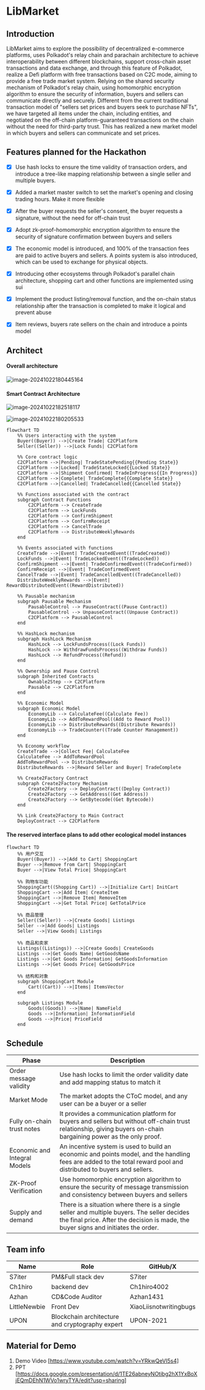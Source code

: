 # LibMarket

## Introduction

LibMarket aims to explore the possibility of decentralized e-commerce platforms, uses Polkadot's relay chain and parachain architecture to achieve interoperability between different blockchains, support cross-chain asset transactions and data exchange, and through this feature of Polkadot, realize a Defi platform with free transactions based on C2C mode, aiming to provide a free trade market system.
Relying on the shared security mechanism of Polkadot's relay chain, using homomorphic encryption algorithm to ensure the security of information, buyers and sellers can communicate directly and securely. Different from the current traditional transaction model of "sellers set prices and buyers seek to purchase NFTs", we have targeted all items under the chain, including entities, and negotiated on the off-chain platform-guaranteed transactions on the chain without the need for third-party trust. This has realized a new market model in which buyers and sellers can communicate and set prices.

## Features planned for the Hackathon

- [x] Use hash locks to ensure the time validity of transaction orders, and introduce a tree-like mapping relationship between a single seller and multiple buyers.

- [x] Added a market master switch to set the market's opening and closing trading hours. Make it more flexible

- [x] After the buyer requests the seller's consent, the buyer requests a signature, without the need for off-chain trust

- [x] Adopt zk-proof-homomorphic encryption algorithm to ensure the security of signature confirmation between buyers and sellers

- [x] The economic model is introduced, and 100% of the transaction fees are paid to active buyers and sellers. A points system is also introduced, which can be used to exchange for physical objects.

- [x] Introducing other ecosystems through Polkadot's parallel chain architecture, shopping cart and other functions are implemented using sui

- [x] Implement the product listing/removal function, and the on-chain status relationship after the transaction is completed to make it logical and prevent abuse

- [x] Item reviews, buyers rate sellers on the chain and introduce a points model



## Architect

#### Overall architecture

![image-20241022180445164](img/1.png)

#### Smart Contract Architecture

![image-20241022182518117](img/image-20241022182518117.png)

![image-20241022180205533](img/2.png)

```mermaid
flowchart TD
    %% Users interacting with the system
    Buyer((Buyer)) -->|Create Trade| C2CPlatform
    Seller((Seller)) -->|Lock Funds| C2CPlatform

    %% Core contract logic
    C2CPlatform -->|Pending| TradeStatePending{{Pending State}}
    C2CPlatform -->|Locked| TradeStateLocked{{Locked State}}
    C2CPlatform -->|Shipment Confirmed| TradeInProgress{{In Progress}}
    C2CPlatform -->|Complete| TradeComplete{{Complete State}}
    C2CPlatform -->|Cancelled| TradeCancelled{{Cancelled State}}

    %% Functions associated with the contract
    subgraph Contract Functions
        C2CPlatform --> CreateTrade
        C2CPlatform --> LockFunds
        C2CPlatform --> ConfirmShipment
        C2CPlatform --> ConfirmReceipt
        C2CPlatform --> CancelTrade
        C2CPlatform --> DistributeWeeklyRewards
    end

    %% Events associated with functions
    CreateTrade -->|Event| TradeCreatedEvent((TradeCreated))
    LockFunds -->|Event| TradeLockedEvent((TradeLocked))
    ConfirmShipment -->|Event| TradeConfirmedEvent((TradeConfirmed))
    ConfirmReceipt -->|Event| TradeConfirmedEvent
    CancelTrade -->|Event| TradeCancelledEvent((TradeCancelled))
    DistributeWeeklyRewards -->|Event| RewardDistributedEvent((RewardDistributed))

    %% Pausable mechanism
    subgraph Pausable Mechanism
        PausableControl --> PauseContract((Pause Contract))
        PausableControl --> UnpauseContract((Unpause Contract))
        C2CPlatform --> PausableControl
    end

    %% HashLock mechanism
    subgraph HashLock Mechanism
        HashLock --> LockFundsProcess((Lock Funds))
        HashLock --> WithdrawFundsProcess((Withdraw Funds))
        HashLock --> RefundProcess((Refund))
    end

    %% Ownership and Pause Control
    subgraph Inherited Contracts
        Ownable2Step --> C2CPlatform
        Pausable --> C2CPlatform
    end

    %% Economic Model
    subgraph Economic Model
        EconomyLib --> CalculateFee((Calculate Fee))
        EconomyLib --> AddToRewardPool((Add to Reward Pool))
        EconomyLib --> DistributeRewards((Distribute Rewards))
        EconomyLib --> TradeCounter((Trade Counter Management))
    end
    
    %% Economy workflow
    CreateTrade -->|Collect Fee| CalculateFee
    CalculateFee --> AddToRewardPool
    AddToRewardPool --> DistributeRewards
    DistributeRewards -->|Reward Seller and Buyer| TradeComplete

    %% Create2Factory Contract
    subgraph Create2Factory Mechanism
        Create2Factory --> DeployContract((Deploy Contract))
        Create2Factory --> GetAddress((Get Address))
        Create2Factory --> GetBytecode((Get Bytecode))
    end
    
    %% Link Create2Factory to Main Contract
    DeployContract --> C2CPlatform

```



#### The reserved interface plans to add other ecological model instances

```mermaid
flowchart TD
    %% 用户交互
    Buyer((Buyer)) -->|Add to Cart| ShoppingCart
    Buyer -->|Remove from Cart| ShoppingCart
    Buyer -->|View Total Price| ShoppingCart

    %% 购物车功能
    ShoppingCart((Shopping Cart)) -->|Initialize Cart| InitCart
    ShoppingCart -->|Add Item| CreateItem
    ShoppingCart -->|Remove Item| RemoveItem
    ShoppingCart -->|Get Total Price| GetTotalPrice

    %% 商品管理
    Seller((Seller)) -->|Create Goods| Listings
    Seller -->|Add Goods| Listings
    Seller -->|View Goods| Listings

    %% 商品和卖家
    Listings((Listings)) -->|Create Goods| CreateGoods
    Listings -->|Get Goods Name| GetGoodsName
    Listings -->|Get Goods Information| GetGoodsInformation
    Listings -->|Get Goods Price| GetGoodsPrice

    %% 结构和对象
    subgraph ShoppingCart Module
        Cart((Cart)) -->|Items| ItemsVector
    end

    subgraph Listings Module
        Goods((Goods)) -->|Name| NameField
        Goods -->|Information| InformationField
        Goods -->|Price| PriceField
    end

```



## Schedule

| Phase                  | Description |
| ---------------------  | ----------- |
| Order message validity | Use hash locks to limit the order validity date and add mapping status to match it |
| Market Mode | The market adopts the CToC model, and any user can be a buyer or a seller |
| Fully on-chain trust notes | It provides a communication platform for buyers and sellers but without off-chain trust relationship, giving buyers on-chain bargaining power as the only proof. |
| Economic and Integral Models | An incentive system is used to build an economic and points model, and the handling fees are added to the total reward pool and distributed to buyers and sellers. |
| ZK-Proof Verification | Use homomorphic encryption algorithm to ensure the security of message transmission and consistency between buyers and sellers |
| Supply and demand | There is a situation where there is a single seller and multiple buyers. The seller decides the final price. After the decision is made, the buyer signs and initiates the order. |



## Team info
| Name    | Role              | GitHub/X    |
| ------- | ----------------- | ----------- |
| S7iter  | PM&Full stack dev | S7iter      |
| Ch1hiro | backend dev       | Ch1hiro4002 |
| Azhan   | CD&Code Auditor   | Azhan1431   |
|LittleNewbie| Front Dev      | XiaoLiisnotwritingbugs |
| UPON | Blockchain architecture and cryptography expert | UPON-2021 |





## Material for Demo
1. Demo Video [https://www.youtube.com/watch?v=YRkwQeVI5s4]
2. PPT [https://docs.google.com/presentation/d/1TE26abneyNOtibg2hX1YxBoXjEQmDEhN1WVo1wryTYA/edit?usp=sharing]

